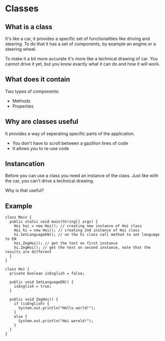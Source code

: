 # Classes

## What is a class

It's like a car, it provides a specific set of functionalities like driving and steering.
To do that it has a set of components, by example an engine or a steering wheel.

To make it a bit more accurate it's more like a technical drawing of car. You cannot drive it yet, but you know 
exactly what it can do and how it will work.


## What does it contain
Two types of components: 
- Methods
- Properties

## Why are classes useful
It provides a way of seperating specific parts of the application.
- You don't have to scroll between a gazillion lines of code
- It allows you to re-use code

## Instancation
Before you can use a class you need an instance of the class. Just like with the car,
you can't drive a technical drawing.

Why is that useful?


## Example
```
class Main {
  public static void main(String[] args) {
    Hoi hoi = new Hoi(); // creating new instance of Hoi class
    Hoi hi = new Hoi(); // creating 2nd instance of Hoi class
    hi.SetLanguageEN(); // on the hi class call method to set language to EN
    hoi.ZegHoi(); // get the text on first instance
    hi.ZegHoi(); // get the text on second instance, note that the results are different
  }
}
```

```
class Hoi {
  private boolean isEnglish = false;

  public void SetLanguageEN() {
    isEnglish = true;
  }

  public void ZegHoi() {
    if (isEnglish) {
      System.out.println("Hello world!");
    }
    else {
      System.out.println("Hoi wereld!");
    }
  }
}
```